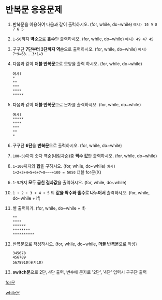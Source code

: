 # 반복문 응용문제

1. 반복문을 이용하여 다음과 같이 출력하시오. (for, while, do~while)
   `예시) 10 9 8 7 6 5`
1. `1~50`까지 **역순**으로 **홀수**만 출력하시오. (for, while, do~while)
   `예시) 49 47 45`
1. 구구단 **7단부터 3단까지 역순**으로 출력하시오. (for, while, do~while)
   `예시) 7*9=63...3*1=3`

1. 다음과 같이 **더블 반복문**으로 모양을 출력 하시오. (for, while, do~while)

   ```
   예시)
   *
   **
   ***
   ****
   *****
   ```

1. 다음과 같이 **더블 반복문**으로 문자를 출력하시오. (for, while, do~while)

   ```
   예시)
   *****
   ****
   ***
   **
   *
   ```

1. 구구단 **6단**을 **반복문**으로 출력하시오. (for, while, do~while)
1. `100~50`까지 숫자 역순(내림차순)중 **짝수 값**만 출력하시오. (for, while, do~while)
1. `1~100`까지의 **합**을 구하시오. (for, while, do~while) `예시) 1+2+3+4+5+6+7+8~~~+100 = 5050` 더블 for문(X)
1. `1~5`까지 **모두 곱한 결과값**을 출력하시오. (for, while, do~while)
1. `1 + 2 + 3 + 4 + 5` 의 **값을 짝수와 홀수로 나누어서** 출력하시오. (for, while, do~while + if)
1. 별 출력하기. (for, while, do~while + if)

   ```
   **
   ****
   ******
   ********
   **********
   ```

1. 반복문으로 작성하시오. (for, while, do~while, **더블 반복문**으로 작성)

   ```
   345678
   456789
   5678910(숫자10)
   ```

1. **switch문**으로 2단, 4단 출력, 변수에 문자로 '2단', '4단' 입력시 구구단 출력

[for문](https://www.acmicpc.net/step/3)

[while문](https://www.acmicpc.net/step/2)
